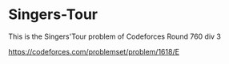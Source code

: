 # Singers-Tour

This is the Singers'Tour problem of Codeforces Round 760 div 3

https://codeforces.com/problemset/problem/1618/E
